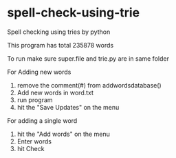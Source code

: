 # spell-check-using-trie
Spell checking using tries by python

This program has total 235878 words

To run make sure super.file and trie.py are in same folder

For Adding new words
  1. remove the comment(#) from addwordsdatabase()
  2. Add new words in word.txt
  3. run program
  4. hit the "Save Updates" on the menu
  
For adding a single word
  1. hit the "Add words" on the menu
  2. Enter words
  3. hit Check

